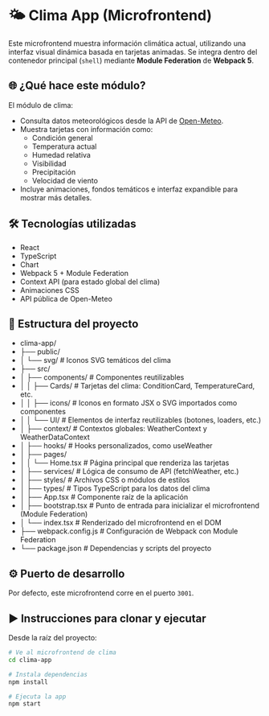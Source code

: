 # 🌤️ Clima App (Microfrontend)

Este microfrontend muestra información climática actual, utilizando una interfaz visual dinámica basada en tarjetas animadas. Se integra dentro del contenedor principal (`shell`) mediante **Module Federation** de **Webpack 5**.

## 🌐 ¿Qué hace este módulo?

El módulo de clima:

- Consulta datos meteorológicos desde la API de [Open-Meteo](https://open-meteo.com/).
- Muestra tarjetas con información como:
  - Condición general
  - Temperatura actual
  - Humedad relativa
  - Visibilidad
  - Precipitación
  - Velocidad de viento
- Incluye animaciones, fondos temáticos e interfaz expandible para mostrar más detalles.

## 🛠️ Tecnologías utilizadas

- React
- TypeScript
- Chart
- Webpack 5 + Module Federation
- Context API (para estado global del clima)
- Animaciones CSS
- API pública de Open-Meteo

## 📁 Estructura del proyecto

- clima-app/
- ├── public/
- │ └── svg/ # Iconos SVG temáticos del clima
- ├── src/
- │ ├── components/ # Componentes reutilizables
- │ │ ├── Cards/ # Tarjetas del clima: ConditionCard, TemperatureCard, etc.
- │ │ ├── icons/ # Iconos en formato JSX o SVG importados como componentes
- │ │ └── UI/ # Elementos de interfaz reutilizables (botones, loaders, etc.)
- │ ├── context/ # Contextos globales: WeatherContext y WeatherDataContext
- │ ├── hooks/ # Hooks personalizados, como useWeather
- │ ├── pages/
- │ │ └── Home.tsx # Página principal que renderiza las tarjetas
- │ ├── services/ # Lógica de consumo de API (fetchWeather, etc.)
- │ ├── styles/ # Archivos CSS o módulos de estilos
- │ ├── types/ # Tipos TypeScript para los datos del clima
- │ ├── App.tsx # Componente raíz de la aplicación
- │ ├── bootstrap.tsx # Punto de entrada para inicializar el microfrontend (Module Federation)
- │ └── index.tsx # Renderizado del microfrontend en el DOM
- ├── webpack.config.js # Configuración de Webpack con Module Federation
- └── package.json # Dependencias y scripts del proyecto

## ⚙️ Puerto de desarrollo

Por defecto, este microfrontend corre en el puerto `3001`.

## ▶️ Instrucciones para clonar y ejecutar

Desde la raíz del proyecto:

```bash
# Ve al microfrontend de clima
cd clima-app

# Instala dependencias
npm install

# Ejecuta la app
npm start

```
